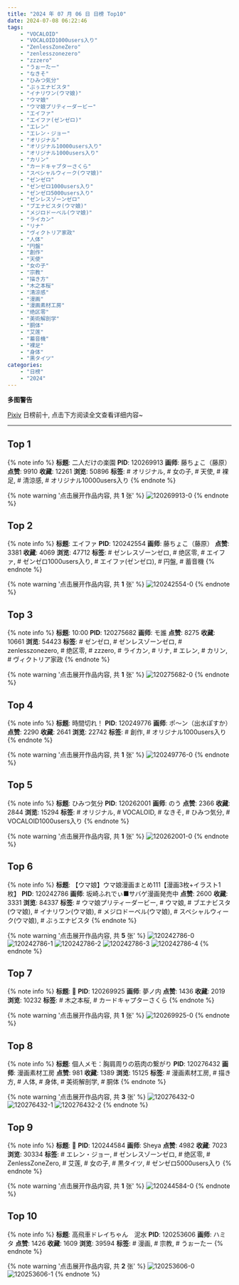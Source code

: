 ```yaml
---
title: "2024 年 07 月 06 日 日榜 Top10"
date: 2024-07-08 06:22:46
tags:
    - "VOCALOID"
    - "VOCALOID1000users入り"
    - "ZenlessZoneZero"
    - "zenlesszonezero"
    - "zzzero"
    - "うぉーたー"
    - "なきそ"
    - "ひみつ気分"
    - "ぶぅエナビスタ"
    - "イナリワン(ウマ娘)"
    - "ウマ娘"
    - "ウマ娘プリティーダービー"
    - "エイファ"
    - "エイファ(ゼンゼロ)"
    - "エレン"
    - "エレン・ジョー"
    - "オリジナル"
    - "オリジナル10000users入り"
    - "オリジナル1000users入り"
    - "カリン"
    - "カードキャプターさくら"
    - "スペシャルウィーク(ウマ娘)"
    - "ゼンゼロ"
    - "ゼンゼロ1000users入り"
    - "ゼンゼロ5000users入り"
    - "ゼンレスゾーンゼロ"
    - "ブエナビスタ(ウマ娘)"
    - "メジロドーベル(ウマ娘)"
    - "ライカン"
    - "リナ"
    - "ヴィクトリア家政"
    - "人体"
    - "円盤"
    - "創作"
    - "天使"
    - "女の子"
    - "宗教"
    - "描き方"
    - "木之本桜"
    - "清涼感"
    - "漫画"
    - "漫画素材工房"
    - "绝区零"
    - "美術解剖学"
    - "胴体"
    - "艾莲"
    - "蓄音機"
    - "裸足"
    - "身体"
    - "黒タイツ"
categories:
    - "日榜"
    - "2024"
---
```


<i class="fa fa-triangle-exclamation"></i>**多图警告**<i class="fa fa-triangle-exclamation"></i>

[Pixiv](https://www.pixiv.net/) 日榜前十, 点击下方阅读全文查看详细内容~

<!-- more -->

---

## Top 1

{% note info %}
**标题**: 二人だけの楽園
**PID**: 120269913 **画师**: 藤ちょこ（藤原）
**点赞**: 9910 **收藏**: 12261 **浏览**: 50896
**标签**: # オリジナル, # 女の子, # 天使, # 裸足, # 清涼感, # オリジナル10000users入り
{% endnote %}

{% note warning '点击展开作品内容, 共 **1** 张' %}
![120269913-0](https://i.pixiv.re/img-original/img/2024/07/06/00/00/33/120269913_p0.png)
{% endnote %}

## Top 2

{% note info %}
**标题**: エイファ
**PID**: 120242554 **画师**: 藤ちょこ（藤原）
**点赞**: 3381 **收藏**: 4069 **浏览**: 47712
**标签**: # ゼンレスゾーンゼロ, # 绝区零, # エイファ, # ゼンゼロ1000users入り, # エイファ(ゼンゼロ), # 円盤, # 蓄音機
{% endnote %}

{% note warning '点击展开作品内容, 共 **1** 张' %}
![120242554-0](https://i.pixiv.re/img-original/img/2024/07/05/00/00/04/120242554_p0.png)
{% endnote %}

## Top 3

{% note info %}
**标题**: 10:00
**PID**: 120275682 **画师**: モ誰
**点赞**: 8275 **收藏**: 10661 **浏览**: 54423
**标签**: # ゼンゼロ, # ゼンレスゾーンゼロ, # zenlesszonezero, # 绝区零, # zzzero, # ライカン, # リナ, # エレン, # カリン, # ヴィクトリア家政
{% endnote %}

{% note warning '点击展开作品内容, 共 **1** 张' %}
![120275682-0](https://i.pixiv.re/img-original/img/2024/07/06/04/54/56/120275682_p0.jpg)
{% endnote %}

## Top 4

{% note info %}
**标题**: 時間切れ！
**PID**: 120249776 **画师**: ポ～ン（出水ぽすか）
**点赞**: 2290 **收藏**: 2641 **浏览**: 22742
**标签**: # 創作, # オリジナル1000users入り
{% endnote %}

{% note warning '点击展开作品内容, 共 **1** 张' %}
![120249776-0](https://i.pixiv.re/img-original/img/2024/07/05/07/30/01/120249776_p0.jpg)
{% endnote %}

## Top 5

{% note info %}
**标题**: ひみつ気分
**PID**: 120262001 **画师**: のう
**点赞**: 2366 **收藏**: 2844 **浏览**: 15294
**标签**: # オリジナル, # VOCALOID, # なきそ, # ひみつ気分, # VOCALOID1000users入り
{% endnote %}

{% note warning '点击展开作品内容, 共 **1** 张' %}
![120262001-0](https://i.pixiv.re/img-original/img/2024/07/05/20/00/07/120262001_p0.jpg)
{% endnote %}

## Top 6

{% note info %}
**标题**: 【ウマ娘】ウマ娘漫画まとめ111【漫画3枚+イラスト1枚】
**PID**: 120242786 **画师**: 坂崎ふれでぃ■サバゲ漫画発売中
**点赞**: 2600 **收藏**: 3331 **浏览**: 84337
**标签**: # ウマ娘プリティーダービー, # ウマ娘, # ブエナビスタ(ウマ娘), # イナリワン(ウマ娘), # メジロドーベル(ウマ娘), # スペシャルウィーク(ウマ娘), # ぶぅエナビスタ
{% endnote %}

{% note warning '点击展开作品内容, 共 **5** 张' %}
![120242786-0](https://i.pixiv.re/img-original/img/2024/07/05/00/01/20/120242786_p0.jpg)
![120242786-1](https://i.pixiv.re/img-original/img/2024/07/05/00/01/20/120242786_p1.jpg)
![120242786-2](https://i.pixiv.re/img-original/img/2024/07/05/00/01/20/120242786_p2.jpg)
![120242786-3](https://i.pixiv.re/img-original/img/2024/07/05/00/01/20/120242786_p3.jpg)
![120242786-4](https://i.pixiv.re/img-original/img/2024/07/05/00/01/20/120242786_p4.jpg)
{% endnote %}

## Top 7

{% note info %}
**标题**: 🌸
**PID**: 120269925 **画师**: 夢ノ内
**点赞**: 1436 **收藏**: 2019 **浏览**: 10232
**标签**: # 木之本桜, # カードキャプターさくら
{% endnote %}

{% note warning '点击展开作品内容, 共 **1** 张' %}
![120269925-0](https://i.pixiv.re/img-original/img/2024/07/06/00/00/35/120269925_p0.jpg)
{% endnote %}

## Top 8

{% note info %}
**标题**: 個人メモ：胸肩周りの筋肉の繋がり
**PID**: 120276432 **画师**: 漫画素材工房
**点赞**: 981 **收藏**: 1389 **浏览**: 15125
**标签**: # 漫画素材工房, # 描き方, # 人体, # 身体, # 美術解剖学, # 胴体
{% endnote %}

{% note warning '点击展开作品内容, 共 **3** 张' %}
![120276432-0](https://i.pixiv.re/img-original/img/2024/07/06/06/00/12/120276432_p0.jpg)
![120276432-1](https://i.pixiv.re/img-original/img/2024/07/06/06/00/12/120276432_p1.jpg)
![120276432-2](https://i.pixiv.re/img-original/img/2024/07/06/06/00/12/120276432_p2.jpg)
{% endnote %}

## Top 9

{% note info %}
**标题**: 🦈
**PID**: 120244584 **画师**: Sheya
**点赞**: 4982 **收藏**: 7023 **浏览**: 30334
**标签**: # エレン・ジョー, # ゼンレスゾーンゼロ, # 绝区零, # ZenlessZoneZero, # 艾莲, # 女の子, # 黒タイツ, # ゼンゼロ5000users入り
{% endnote %}

{% note warning '点击展开作品内容, 共 **1** 张' %}
![120244584-0](https://i.pixiv.re/img-original/img/2024/07/05/00/58/28/120244584_p0.jpg)
{% endnote %}

## Top 10

{% note info %}
**标题**: 高飛車ドレイちゃん　泥水
**PID**: 120253606 **画师**: ハミタ
**点赞**: 1426 **收藏**: 1609 **浏览**: 39594
**标签**: # 漫画, # 宗教, # うぉーたー
{% endnote %}

{% note warning '点击展开作品内容, 共 **2** 张' %}
![120253606-0](https://i.pixiv.re/img-original/img/2024/07/05/12/37/26/120253606_p0.png)
![120253606-1](https://i.pixiv.re/img-original/img/2024/07/05/12/37/26/120253606_p1.png)
{% endnote %}
